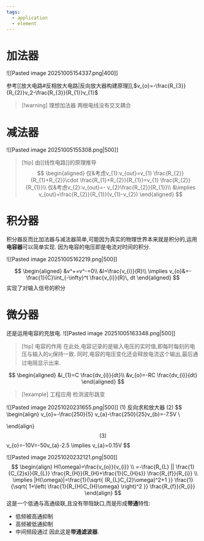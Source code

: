 ```yaml
---
tags:
  - application
  - element
---
```


# 加法器
![[Pasted image 20251005154337.png|400]]

参考[[放大电路#反相放大电路|反向放大器构建原理]],$v_{o}=-\frac{R_{3}}{R_{2}}v_2-\frac{R_{3}}{R_{1}}v_{1}$
>[!warning] 理想加法器
>两根电线没有交叉耦合

# 减法器
![[Pasted image 20251005155308.png|500]]
>[!tip] 由[[线性电路]]的原理推导
>$$
>\begin{aligned}
>仅&考虑v_{1}:v_{out}=v_{1} \frac{R_{2}}{R_{1}+R_{2}}\cdot \frac{R_{1}+R_{2}}{R_{1}}=v_{1} \frac{R_{2}}{R_{1}}\\
>仅&考虑v_{2}:v_{out}=- v_{2}\frac{R_{2}}{R_{1}}\\
>&\implies v_{out}=\frac{R_{2}}{R_{1}}(v_{1}-v_{2})
\end{aligned}
>$$

# 积分器
积分器反而比加法器与减法器简单,可能因为真实的物理世界本来就是积分的,运用**电容器**可以简单实现.
因为电容的电压即是电流对时间的积分.

![[Pasted image 20251005162219.png|500]]

$$
\begin{aligned}
&v^+=v^-=0\\
&I=\frac{v_{i}}{R}\\
\implies v_{o}&=-\frac{1}{C}\int_{-\infty}^t \frac{v_{i}}{R}\, dt
\end{aligned}
$$
实现了对输入信号的积分

# 微分器
还是运用电容的充放电.
![[Pasted image 20251005163348.png|500]]
>[!tip] 电容的作用
>在此处,电容记录的是输入电压的实时值,即每时每刻的电压与输入的$v_{i}$保持一致.
>同时,电容的电压变化还会释放电流这个输出,最后通过电阻显示出来.

$$
\begin{aligned}
&i_{1}=C \frac{dv_{i}}{dt}\\
&v_{o}=-RC \frac{dv_{i}}{dt}
\end{aligned}
$$
>[!example] 工程应用
>检测波形跳变


![[Pasted image 20251020231655.png|500]]
(1)
反向求和放大器
(2)
$$
\begin{align}
v_{o}=-\frac{250}{5} v_{a}-\frac{250}{25}v_{b}=-7.5V \\

\end{align}
$$
(3)
$$
v_{o}=-10V=-50v_{a}-2.5
\implies v_{a}=0.15V
$$


![[Pasted image 20251020232121.png|500]]
$$
\begin{align}
H(\omega)=\frac{v_{o}}{v_{i}} \\
=-\frac{R_{L} || \frac{1}{C_{2}s}}{R_{L}} \frac{R_{H}}{R_{H}+\frac{1}{C_{H}s}} \frac{R_{f}}{R_{i}} \\
\implies |H(\omega)|=\frac{1}{\sqrt{ (R_{L}C_{2}\omega)^2+1 }} \frac{1}{\sqrt{ 1+\left(  \frac{1}{R_{H}C_{H}\omega} \right)^2 }} \frac{R_{f}}{R_{i}}
\end{align}
$$
这是一个低通与高通级联,且没有带阻缺口,而是形成**带通**特性:
- 低频被高通抑制
- 高频被低通抑制
- 中间频段通过
因此这是**带通滤波器**.